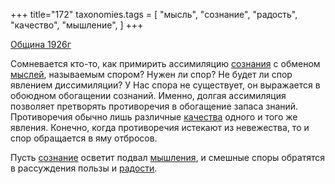 +++
title="172"
taxonomies.tags = [
 "мысль",
 "сознание",
 "радость",
 "качество",
 "мышление",
]
+++

[Община 1926г](/agni/1926)

Сомневается кто-то, как примирить ассимиляцию [сознания](/tags/[сознание](/tags/сознание)) с обменом [мыслей](/tags/мысль), называемым спором? Нужен ли спор? Не будет ли спор явлением диссимиляции? У Нас спора не существует, он выражается в обоюдном обогащении сознаний. Именно, долгая ассимиляция позволяет претворять противоречия в обогащение запаса знаний. Противоречия обычно лишь различные [качества](/tags/качество) одного и того же явления. Конечно, когда противоречия истекают из невежества, то и спор обращается в яму отбросов.   

Пусть [сознание](/tags/сознание) осветит подвал [мышления](/tags/мышление), и смешные споры обратятся в рассуждения пользы и [радости](/tags/радость).   

